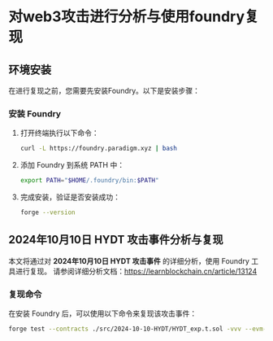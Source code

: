# 对web3攻击进行分析与使用foundry复现

## 环境安装

在进行复现之前，您需要先安装Foundry。以下是安装步骤：

### 安装 Foundry

1. 打开终端执行以下命令：
    ```bash
    curl -L https://foundry.paradigm.xyz | bash
    ```

2. 添加 Foundry 到系统 PATH 中：
    ```bash
    export PATH="$HOME/.foundry/bin:$PATH"
    ```

3. 完成安装，验证是否安装成功：
    ```bash
    forge --version
    ```

## 2024年10月10日 HYDT 攻击事件分析与复现

本文将通过对 **2024年10月10日 HYDT 攻击事件** 的详细分析，使用 Foundry 工具进行复现。
请参阅详细分析文档：https://learnblockchain.cn/article/13124

### 复现命令

在安装 Foundry 后，可以使用以下命令来复现该攻击事件：

```bash
forge test --contracts ./src/2024-10-10-HYDT/HYDT_exp.t.sol -vvv --evm-version cancun